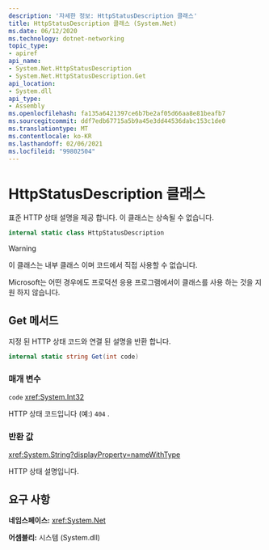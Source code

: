 ```yaml
---
description: '자세한 정보: HttpStatusDescription 클래스'
title: HttpStatusDescription 클래스 (System.Net)
ms.date: 06/12/2020
ms.technology: dotnet-networking
topic_type:
- apiref
api_name:
- System.Net.HttpStatusDescription
- System.Net.HttpStatusDescription.Get
api_location:
- System.dll
api_type:
- Assembly
ms.openlocfilehash: fa135a6421397ce6b7be2af05d66aa8e81beafb7
ms.sourcegitcommit: ddf7edb67715a5b9a45e3dd44536dabc153c1de0
ms.translationtype: MT
ms.contentlocale: ko-KR
ms.lasthandoff: 02/06/2021
ms.locfileid: "99802504"
---
```

# <a name="httpstatusdescription-class"></a>HttpStatusDescription 클래스

표준 HTTP 상태 설명을 제공 합니다. 이 클래스는 상속될 수 없습니다.

```csharp
internal static class HttpStatusDescription
```

> [!WARNING]
> 이 클래스는 내부 클래스 이며 코드에서 직접 사용할 수 없습니다.
>
> Microsoft는 어떤 경우에도 프로덕션 응용 프로그램에서이 클래스를 사용 하는 것을 지원 하지 않습니다.

## <a name="get-method"></a>Get 메서드

지정 된 HTTP 상태 코드와 연결 된 설명을 반환 합니다.

```csharp
internal static string Get(int code)
```

### <a name="parameters"></a>매개 변수

`code` <xref:System.Int32>

HTTP 상태 코드입니다 (예:) `404` .

### <a name="return-value"></a>반환 값

<xref:System.String?displayProperty=nameWithType>

HTTP 상태 설명입니다.

## <a name="requirements"></a>요구 사항

**네임스페이스:** <xref:System.Net>

**어셈블리:** 시스템 (System.dll)
